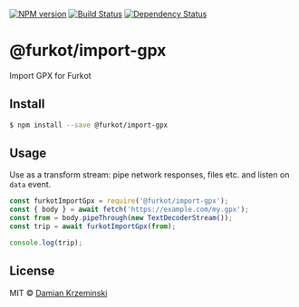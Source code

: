 [![NPM version][npm-image]][npm-url]
[![Build Status][build-image]][build-url]
[![Dependency Status][deps-image]][deps-url]

# @furkot/import-gpx

Import GPX for Furkot

## Install

```sh
$ npm install --save @furkot/import-gpx
```

## Usage

Use as a transform stream: pipe network responses, files etc. and listen on `data` event.

```js
const furkotImportGpx = require('@furkot/import-gpx');
const { body } = await fetch('https://example.com/my.gpx');
const from = body.pipeThrough(new TextDecoderStream());
const trip = await furkotImportGpx(from);

console.log(trip);
```

## License

MIT © [Damian Krzeminski](https://code42day.com)

[npm-image]: https://img.shields.io/npm/v/@furkot/import-gpx
[npm-url]: https://npmjs.org/package/@furkot/import-gpx

[build-url]: https://github.com/furkot/import-gpx/actions/workflows/check.yaml
[build-image]: https://img.shields.io/github/actions/workflow/status/furkot/import-gpx/check.yaml?branch=main

[deps-image]: https://img.shields.io/librariesio/release/npm/@furkot/import-gpx
[deps-url]: https://libraries.io/npm/@furkot%2Fimport-gpx
